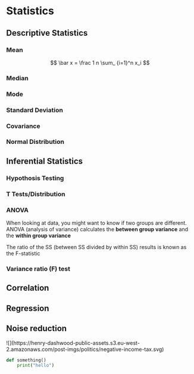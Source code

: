# Statistics

## Descriptive Statistics

### Mean

$$
\bar x = \frac 1 n \sum_ {i=1}^n  x_i
$$

### Median

### Mode

### Standard Deviation

### Covariance

### Normal Distribution

## Inferential Statistics

### Hypothosis Testing

### T Tests/Distribution

### ANOVA

When looking at data, you might want to know if two groups are different. ANOVA (analysis of variance) calculates the **between group variance** and the **within group variance**

The ratio of the SS (between SS divided by within SS) results is known as the F-statistic

### Variance ratio (F) test

## Correlation

## Regression

## Noise reduction

<div class="blog-image">
![](https://henry-dashwood-public-assets.s3.eu-west-2.amazonaws.com/post-imgs/politics/negative-income-tax.svg)
</div>

```python
def something()
    print("hello")
```
